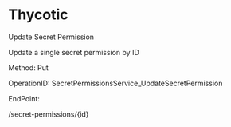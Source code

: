 #     Thycotic


Update Secret Permission

Update a single secret permission by ID

Method: Put

OperationID: SecretPermissionsService_UpdateSecretPermission

EndPoint:

/secret-permissions/{id}
